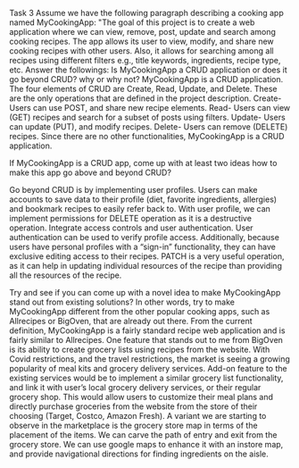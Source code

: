 Task 3
Assume we have the following paragraph describing a cooking app named MyCookingApp:
"The goal of this project is to create a web application where we can view, remove, post, update and search among cooking recipes. The app allows its user to view, modify, and share new cooking recipes with other users. Also, it allows for searching among all recipes using different filters e.g., title keywords, ingredients, recipe type, etc.
Answer the followings:
Is MyCookingApp a CRUD application or does it go beyond CRUD? why or why not?
MyCookingApp is a CRUD application. The four elements of CRUD are Create, Read, Update, and Delete. These are the only operations that are defined in the project description. 
	Create- Users can use POST, and share new recipe elements. 
	Read- Users can view (GET) recipes and search for a subset of posts using filters.
	Update- Users can update (PUT), and modify recipes. 
	Delete- Users can remove (DELETE) recipes. 
Since there are no other functionalities, MyCookingApp is a CRUD application. 
 
If MyCookingApp is a CRUD app, come up with at least two ideas how to make this app go above and beyond CRUD?

Go beyond CRUD is by implementing user profiles. Users can make accounts to save data to their profile (diet, favorite ingredients, allergies) and bookmark recipes to easily refer back to. 
With user profile, we can implement permissions for DELETE operation as it is a destructive operation.
Integrate access controls and user authentication. User authentication can be used to verify profile access. Additionally, because users have personal profiles with a “sign-in” functionality, they can have exclusive editing access to their recipes. 
PATCH is a very useful operation, as it can help in updating individual resources of the recipe than providing all the resources of the recipe.
 
Try and see if you can come up with a novel idea to make MyCookingApp stand out from existing solutions? In other words, try to make MyCookingApp different from the other popular cooking apps, such as Allrecipes or BigOven, that are already out there.
From the current definition, MyCookingApp is a fairly standard recipe web application and is fairly similar to Allrecipes. One feature that stands out to me from BigOven is its ability to create grocery lists using recipes from the website. With Covid restrictions, and the travel restrictions, the market is seeing a growing popularity of meal kits and grocery delivery services. Add-on feature to the existing services would be to implement a similar grocery list functionality, and link it with user’s local grocery delivery services, or their regular grocery shop. This would allow users to customize their meal plans and directly purchase groceries from the website from the store of their choosing (Target, Costco, Amazon Fresh). 
A variant we are starting to observe in the marketplace is the grocery store map in terms of the placement of the items. We can carve the path of entry and exit from the grocery store. 
We can use google maps to enhance it with an instore map, and provide navigational directions for finding ingredients on the aisle.

